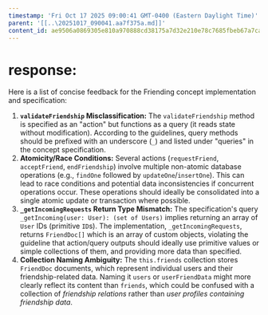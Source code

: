 ```yaml
---
timestamp: 'Fri Oct 17 2025 09:00:41 GMT-0400 (Eastern Daylight Time)'
parent: '[[..\20251017_090041.aa7f375a.md]]'
content_id: ae9506a0869305e810a970888cd38175a7d32e210e78c7685fbeb67a7ca3e7e3
---
```


# response:

Here is a list of concise feedback for the Friending concept implementation and specification:

1. **`validateFriendship` Misclassification:** The `validateFriendship` method is specified as an "action" but functions as a query (it reads state without modification). According to the guidelines, query methods should be prefixed with an underscore (`_`) and listed under "queries" in the concept specification.
2. **Atomicity/Race Conditions:** Several actions (`requestFriend`, `acceptFriend`, `endFriendship`) involve multiple non-atomic database operations (e.g., `findOne` followed by `updateOne`/`insertOne`). This can lead to race conditions and potential data inconsistencies if concurrent operations occur. These operations should ideally be consolidated into a single atomic update or transaction where possible.
3. **`_getIncomingRequests` Return Type Mismatch:** The specification's query `_getIncoming(user: User): (set of Users)` implies returning an array of `User` IDs (primitive `ID`s). The implementation, `_getIncomingRequests`, returns `FriendDoc[]` which is an array of custom objects, violating the guideline that action/query outputs should ideally use primitive values or simple collections of them, and providing more data than specified.
4. **Collection Naming Ambiguity:** The `this.friends` collection stores `FriendDoc` documents, which represent individual users and their friendship-related data. Naming it `users` or `userFriendData` might more clearly reflect its content than `friends`, which could be confused with a collection of *friendship relations* rather than *user profiles containing friendship data*.

